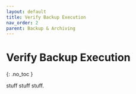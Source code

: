 ```yaml
---
layout: default
title: Verify Backup Execution
nav_order: 2
parent: Backup & Archiving
---
```


# Verify Backup Execution
{: .no_toc }

stuff stuff stuff.
